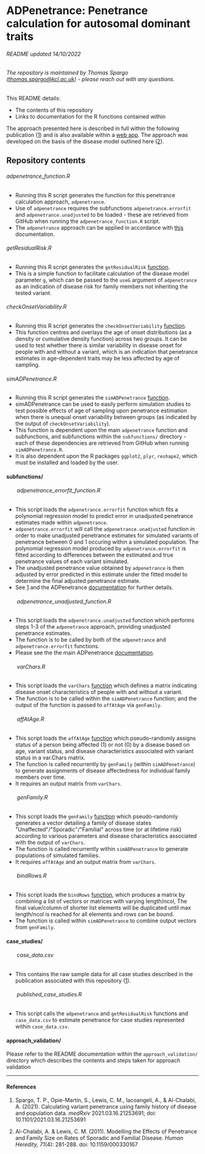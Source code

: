 # ADPenetrance: Penetrance calculation for autosomal dominant traits
###### *README updated 14/10/2022*
###### The repository is maintained by Thomas Spargo (<thomas.spargo@kcl.ac.uk>) - please reach out with any questions.

This README details:
* The contents of this repository
* Links to documentation for the R functions contained within

The approach presented here is described in full within the following publication ([1](https://doi.org/10.1101/2021.03.16.21253691)) and is also available within a [web app](https://adpenetrance.rosalind.kcl.ac.uk). The approach was developed on the basis of the disease model outlined here ([2](https://doi.org/10.1159/000330167)).

## Repository contents

###### adpenetrance_function.R
* Running this R script generates the function for this penetrance calculation approach, `adpenetrance`.
* Use of `adpenetrance` requires the subfunctions `adpenetrance.errorfit` and `adpenetrance.unadjusted` to be loaded - these are retrieved from GitHub when running the `adpenetrance_function.R` script.
* The `adpenetrance` approach can be applied in accordance with [this](https://github.com/ThomasPSpargo/adpenetrance/wiki/ADPenetrance) documentation.

###### getResidualRisk.R
* Running this R script generates the `getResidualRisk` [function](https://github.com/ThomasPSpargo/adpenetrance/wiki/getResidualRisk).
* This is a simple function to facilitate calculation of the disease model parameter `g`, which can be passed to the `useG` argument of `adpenetrance` as an indication of disease risk for family members not inheriting the tested variant.

###### checkOnsetVariability.R
* Running this R script generates the `checkOnsetVariability` [function](https://github.com/ThomasPSpargo/adpenetrance/wiki/checkOnsetVariability).
* This function centres and overlays the age of onset distributions (as a density or cumulative density function) across two groups. It can be used to test whether there is similar variability in disease onset for people with and without a variant, which is an indication that penetrance estimates in age-dependent traits may be less affected by age of sampling.

###### simADPenetrance.R
* Running this R script generates the `simADPenetrance` [function](https://github.com/ThomasPSpargo/adpenetrance/wiki/simADPenetrance).
* simADPenetrance can be used to easily perform simulation studies to test possible effects of age of sampling upon penetrance estimation when there is unequal onset variability between groups (as indicated by the output of `checkOnsetVariability`).
* This function is dependent upon the main `adpenetrance` function and subfunctions, and subfunctions within the `subfunctions/` directory - each of these dependencies are retrieved from GitHub when running `simADPenetrance.R`.
* It is also dependent upon the R packages `ggplot2`, `plyr`, `reshape2`, which must be installed and loaded by the user.

#### subfunctions/


###### &nbsp;&nbsp;&nbsp;&nbsp;&nbsp;&nbsp; adpenetrance_errorfit_function.R
* This script loads the `adpenetrance.errorfit` function which fits a polynomial regression model to predict error in unadjusted penetrance estimates made within `adpenetrance`.
* `adpenetrance.errorfit` will call the `adpenetrance.unadjusted` function in order to make unadjusted penetrance estimates for simulated variants of penetrance between 0 and 1 occuring within a simulated population. The polynomial regression model produced by `adpenetrance.errorfit` is fitted according to differences between the estimated and true penetrance values of each variant simulated.
* The unadjusted penetrance value obtained by `adpenetrance` is then adjusted by error predicted in this estimate under the fitted model to determine the final adjusted penetrance estimate.
* See [1](https://doi.org/10.1101/2021.03.16.21253691) and the ADPenetrance [documentation](https://github.com/ThomasPSpargo/adpenetrance/wiki/ADPenetrance) for further details.

###### &nbsp;&nbsp;&nbsp;&nbsp;&nbsp;&nbsp; adpenetrance_unadjusted_function.R
* This script loads the `adpenetrance.unadjusted` function which performs steps 1-3 of the `adpenetrance` approach, providing unadjusted penetrance estimates.
* The function is to be called by both of the `adpenetrance` and `adpenetrance.errorfit` functions.
* Please see the the main ADPenetrance [documentation](https://github.com/ThomasPSpargo/adpenetrance/wiki/ADPenetrance).

###### &nbsp;&nbsp;&nbsp;&nbsp;&nbsp;&nbsp; varChars.R
* This script loads the `varChars` [function](https://github.com/ThomasPSpargo/adpenetrance/wiki/subfunctions/varChars) which defines a matrix indicating disease onset characteristics of people with and without a variant.
* The function is to be called within the `simADPenetrance` function; and the output of the function is passed to `affAtAge` via `genFamily`.

###### &nbsp;&nbsp;&nbsp;&nbsp;&nbsp;&nbsp; affAtAge.R
* This script loads the `affAtAge` [function](https://github.com/ThomasPSpargo/adpenetrance/wiki/subfunctions/affAtAge) which pseudo-randomly assigns status of a person being affected (1) or not (0) by a disease based on age, variant status, and disease characteristics associated with variant status in a var.Chars matrix.
* The function is called recurrently by `genFamily` (within `simADPenetrance`) to generate assignments of disease affectedness for individual family members over time.
* It requires an output matrix from `varChars`.

###### &nbsp;&nbsp;&nbsp;&nbsp;&nbsp;&nbsp; genFamily.R
* This script loads the `genFamily` [function](https://github.com/ThomasPSpargo/adpenetrance/wiki/subfunctions/genFamily) which pseudo-randomly generates a vector detailing a family of disease states "Unaffected"/"Sporadic"/"Familial" across time (or at lifetime risk) according to various parameters and disease characteristics associated with the output of `varChars`.
* The function is called recurrently within `simADPenetrance` to generate populations of simulated families.
* It requires `affAtAge` and an output matrix from `varChars`.

###### &nbsp;&nbsp;&nbsp;&nbsp;&nbsp;&nbsp; bindRows.R
* This script loads the `bindRows` [function](https://github.com/ThomasPSpargo/adpenetrance/wiki/subfunctions/bindRows), which produces a matrix by combining a list of vectors or matrices with varying length/ncol, The final value/column of shorter list elements will be duplicated until max length/ncol is reached for all elements and rows can be bound.
* The function is called within `simADPenetrance` to combine output vectors from `genFamily`.

  
#### case_studies/

###### &nbsp;&nbsp;&nbsp;&nbsp;&nbsp;&nbsp; case_data.csv
*  This contains the raw sample data for all case studies described in the publication associated with this repository ([1](https://doi.org/10.1101/2021.03.16.21253691)).


###### &nbsp;&nbsp;&nbsp;&nbsp;&nbsp;&nbsp; published_case_studies.R
*  This script calls the `adpenetrance` and `getResidualRisk` functions and `case_data.csv` to estimate penetrance for case studies represented within `case_data.csv`.


#### approach_validation/

Please refer to the README documentation within the `approach_validation/` directory which describes the contents and steps taken for approach validation



___
  

#### References
1. Spargo, T. P., Opie-Martin, S., Lewis, C. M., Iacoangeli, A., & Al-Chalabi, A. (2021). Calculating variant penetrance using family history of disease and population data. *medRxiv* 2021.03.16.21253691; doi: 10.1101/2021.03.16.21253691

2. Al-Chalabi, A. & Lewis, C. M. (2011). Modelling the Effects of Penetrance and Family Size on Rates of Sporadic and Familial Disease. *Human Heredity, 71*(4): 281-288. doi: 10.1159/000330167